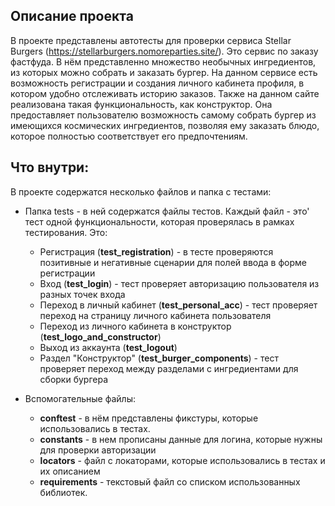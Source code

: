 ## Описание проекта

 В проекте представлены автотесты для проверки сервиса Stellar Burgers (https://stellarburgers.nomoreparties.site/). Это сервис по заказу фастфуда. В нём представленно множество необычных ингредиентов, из которых можно собрать и заказать бургер. На данном сервисе есть возможность регистрации и создания личного кабинета профиля, в котором удобно отслеживать историю заказов. Также на данном сайте реализована такая функциональность, как конструктор. Она предоставляет пользователю возможность самому собрать бургер из имеющихся космических ингредиентов, позволяя ему заказать блюдо, которое полностью соответствует его предпочтениям.
 
## Что внутри:
В проекте содержатся несколько файлов и папка с тестами:
* Папка tests - в ней содержатся файлы тестов. Каждый файл - это' тест одной функциональности, которая проверялась в рамках тестирования. Это:

  * Регистрация  (**test_registration**) - в тесте проверяются позитивные и негативные сценарии для полей ввода в форме регистрации
  * Вход (**test_login**) - тест проверяет авторизацию пользователя из разных точек входа
  * Переход в личный кабинет (**test_personal_acc**) - тест проверяет переход на страницу личного кабинета пользователя
  * Переход из личного кабинета в конструктор (**test_logo_and_constructor**)
  * Выход из аккаунта (**test_logout**)
  * Раздел "Конструктор" (**test_burger_components**) - тест проверяет переход между разделами с ингредиентами для сборки бургера


* Вспомогательные файлы:
  *  **conftest** - в нём представлены фикстуры, которые использовались в тестах.
  *  **constants** - в нем прописаны данные для логина, которые нужны для проверки авторизации
  *  **locators** - файл с локаторами, которые использовались в тестах и их описанием
  *  **requirements** - текстовый файл со списком использованных библиотек.
